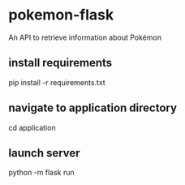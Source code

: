 # pokemon-flask
An API to retrieve information about Pokémon


## install requirements
pip install -r requirements.txt

## navigate to application directory
cd application

## launch server
python -m flask run